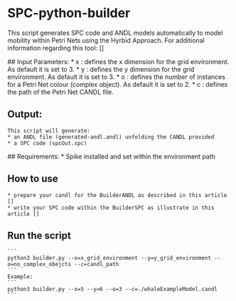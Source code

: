 # SPC-python-builder

This script generates SPC code and ANDL models automatically to model mobility within Petri Nets using the Hyrbid Approach.
For additional information regarding this tool: []

## Input Parameters:
    * x : defines the x dimension for the grid environment. As default it is set to 3.
    * y : defines the y dimension for the grid environment. As default it is set to 3.
    * o : defines the number of instances for a Petri Net colour (complex object). As default it is set to 2.
    * c : defines the path of the Petri Net CANDL file.


## Output:
    This script will generate:
    * an ANDL file (generated-andl.andl) unfolding the CANDL provided
    * a SPC code (spcOut.spc) 

## Requirements:
    * Spike installed and set within the environment path

## How to use
    * prepare your candl for the BuilderANDL as described in this article []
    * write your SPC code within the BuilderSPC as illustrate in this article []

## Run the script
    ```
    python3 builder.py --x=x_grid_environment --y=y_grid_environment --o=no_complex_obejcts --c=candl_path
    ```
    Example:
    ```
    python3 builder.py --x=5 --y=6 --o=3 --c=./whaleExampleModel.candl
    ```